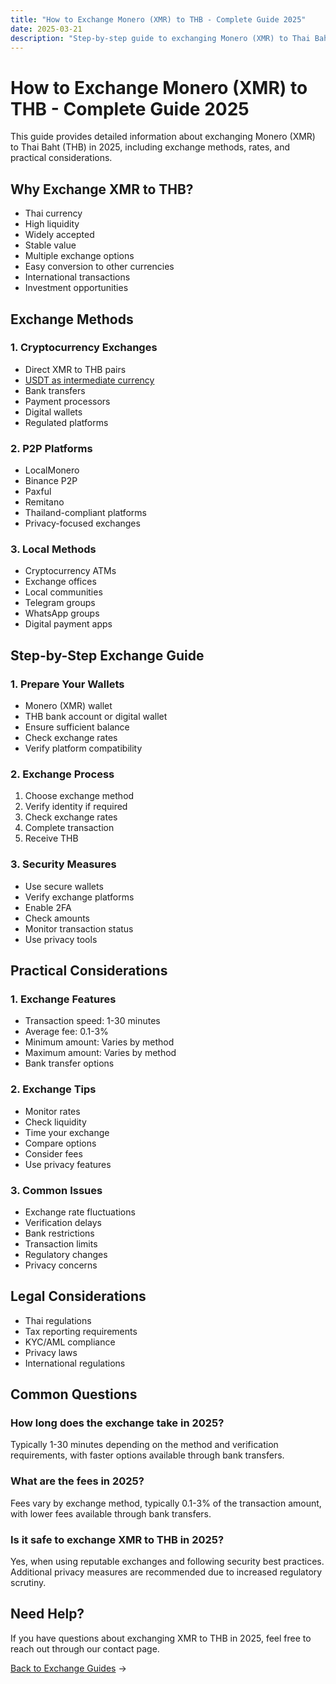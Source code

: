 ```yaml
---
title: "How to Exchange Monero (XMR) to THB - Complete Guide 2025"
date: 2025-03-21
description: "Step-by-step guide to exchanging Monero (XMR) to Thai Baht (THB). Learn about exchange methods, rates, and security measures in 2025."
---
```


# How to Exchange Monero (XMR) to THB - Complete Guide 2025

This guide provides detailed information about exchanging Monero (XMR) to Thai Baht (THB) in 2025, including exchange methods, rates, and practical considerations.

## Why Exchange XMR to THB?

-   Thai currency
-   High liquidity
-   Widely accepted
-   Stable value
-   Multiple exchange options
-   Easy conversion to other currencies
-   International transactions
-   Investment opportunities

## Exchange Methods

### 1. Cryptocurrency Exchanges

-   Direct XMR to THB pairs
-   [USDT as intermediate currency](/exchanges/xmr-to-usdt/)
-   Bank transfers
-   Payment processors
-   Digital wallets
-   Regulated platforms

### 2. P2P Platforms

-   LocalMonero
-   Binance P2P
-   Paxful
-   Remitano
-   Thailand-compliant platforms
-   Privacy-focused exchanges

### 3. Local Methods

-   Cryptocurrency ATMs
-   Exchange offices
-   Local communities
-   Telegram groups
-   WhatsApp groups
-   Digital payment apps

## Step-by-Step Exchange Guide

### 1. Prepare Your Wallets

-   Monero (XMR) wallet
-   THB bank account or digital wallet
-   Ensure sufficient balance
-   Check exchange rates
-   Verify platform compatibility

### 2. Exchange Process

1. Choose exchange method
2. Verify identity if required
3. Check exchange rates
4. Complete transaction
5. Receive THB

### 3. Security Measures

-   Use secure wallets
-   Verify exchange platforms
-   Enable 2FA
-   Check amounts
-   Monitor transaction status
-   Use privacy tools

## Practical Considerations

### 1. Exchange Features

-   Transaction speed: 1-30 minutes
-   Average fee: 0.1-3%
-   Minimum amount: Varies by method
-   Maximum amount: Varies by method
-   Bank transfer options

### 2. Exchange Tips

-   Monitor rates
-   Check liquidity
-   Time your exchange
-   Compare options
-   Consider fees
-   Use privacy features

### 3. Common Issues

-   Exchange rate fluctuations
-   Verification delays
-   Bank restrictions
-   Transaction limits
-   Regulatory changes
-   Privacy concerns

## Legal Considerations

-   Thai regulations
-   Tax reporting requirements
-   KYC/AML compliance
-   Privacy laws
-   International regulations

## Common Questions

### How long does the exchange take in 2025?

Typically 1-30 minutes depending on the method and verification requirements, with faster options available through bank transfers.

### What are the fees in 2025?

Fees vary by exchange method, typically 0.1-3% of the transaction amount, with lower fees available through bank transfers.

### Is it safe to exchange XMR to THB in 2025?

Yes, when using reputable exchanges and following security best practices. Additional privacy measures are recommended due to increased regulatory scrutiny.

## Need Help?

If you have questions about exchanging XMR to THB in 2025, feel free to reach out through our contact page.

[Back to Exchange Guides](/exchanges/) →
